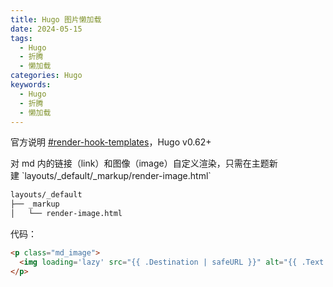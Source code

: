 ```yaml
---
title: Hugo 图片懒加载
date: 2024-05-15
tags:
  - Hugo
  - 折腾
  - 懒加载
categories: Hugo
keywords:
  - Hugo
  - 折腾
  - 懒加载
---
```

官方说明 [#render-hook-templates](https://gohugo.io/getting-started/configuration-markup/#render-hook-templates)，Hugo v0.62+

<p align="left">对 md 内的链接（link）和图像（image）自定义渲染，只需在主题新建 `layouts/_default/_markup/render-image.html`</p>

```html
layouts/_default
├── _markup
│   └── render-image.html
```

代码：

```html
<p class="md_image">
  <img loading='lazy' src="{{ .Destination | safeURL }}" alt="{{ .Text }}" {{ with .Title}} title="{{ . }}"{{ end }} />
</p>
```
